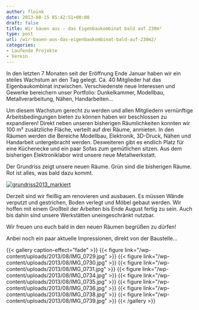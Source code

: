 ```yaml
---
author: floink
date: 2013-08-15 05:42:51+00:00
draft: false
title: Wir bauen aus - das Eigenbaukombinat bald auf 230m²
type: post
url: /wir-bauen-aus-das-eigenbaukombinat-bald-auf-230m2/
categories:
- Laufende Projekte
- Verein
---
```


In den letzten 7 Monaten seit der Eröffnung Ende Januar haben wir ein steiles Wachstum an den Tag gelegt. Ca. 40 Mitglieder hat das Eigenbaukombinat inzwischen. Verschiedenste neue Interessen und Gewerke bereichern unser Portfolio: Dunkelkammer, Modellbau, Metallverarbeitung, Nähen, Handarbeiten...

Um diesem Wachstum gerecht zu werden und allen Mitgliedern vernünftige Arbeitsbedingungen bieten zu können haben wir beschlossen zu expandieren! <!-- more --> Direkt neben unseren bisherigen Räumlichkeiten konnten wir 100 m² zusätzliche Fläche, verteilt auf drei Räume, anmieten. In den Räumen werden die Bereiche Modellbau, Elektronik, 3D-Druck, Nähen und Handarbeit untergebracht werden. Desweiteren gibt es endlich Platz für eine Küchenecke und ein paar Sofas zum gemütlichen sitzen. Aus dem bisherigen Elektroniklabor wird unsere neue Metallwerkstatt.



Der Grundriss zeigt unsere neuen Räume. Grün sind die bisherigen Räume. Rot ist alles, was bald dazu kommt.


[![grundriss2013_markiert](/wp-content/uploads/2013/08/grundriss2013_markiert-1024x716.png)
](/wp-content/uploads/2013/08/grundriss2013_markiert.png)


Derzeit sind wir fleißig am renovieren und ausbauen. Es müssen Wände verputzt und gestrichen, Boden verlegt und Möbel gebaut werden. Wir hoffen mit einem Großteil der Arbeiten bis Ende August fertig zu sein. Auch bis dahin sind unsere Werkstätten uneingeschränkt nutzbar.

Wir freuen uns euch bald in den neuen Räumen begrüßen zu dürfen!

Anbei noch ein paar aktuelle Impressionen, direkt von der Baustelle...


{{< gallery caption-effect="fade" >}}
  {{< figure link="/wp-content/uploads/2013/08/IMG_0729.jpg" >}}
{{< figure link="/wp-content/uploads/2013/08/IMG_0730.jpg" >}}
{{< figure link="/wp-content/uploads/2013/08/IMG_0731.jpg" >}}
{{< figure link="/wp-content/uploads/2013/08/IMG_0734.jpg" >}}
{{< figure link="/wp-content/uploads/2013/08/IMG_0735.jpg" >}}
{{< figure link="/wp-content/uploads/2013/08/IMG_0736.jpg" >}}
{{< figure link="/wp-content/uploads/2013/08/IMG_0738.jpg" >}}
{{< figure link="/wp-content/uploads/2013/08/IMG_0739.jpg" >}}
{{< /gallery >}}
